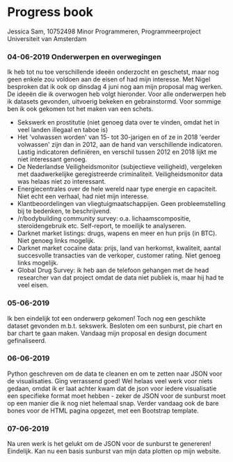 # Progress book
Jessica Sam, 10752498
Minor Programmeren, Programmeerproject
Universiteit van Amsterdam 


### 04-06-2019 Onderwerpen en overwegingen
Ik heb tot nu toe verschillende ideeën onderzocht en geschetst, maar nog geen enkele zou voldoen aan de eisen of had mijn interesse. Met Nigel besproken dat ik ook op dinsdag 4 juni nog aan mijn proposal mag werken.
De ideeën die ik overwogen heb volgt hieronder. Voor alle onderwerpen heb ik datasets gevonden, uitvoerig bekeken en gebrainstormd. Voor sommige ben ik ook gekomen tot het maken van een schets.
- Sekswerk en prostitutie (niet genoeg data over te vinden, omdat het in veel landen illegaal en taboe is) 
- Het 'volwassen worden' van 15- tot 30-jarigen en of ze in 2018 'eerder volwassen' zijn dan in 2012, aan de hand van verschillende indicatoren. Lastig indicatoren definiëren, en verschil tussen 2012 en 2018 lijkt me niet interessant genoeg. 
- De Nederlandse Veiligheidsmonitor (subjectieve veiligheid), vergeleken met daadwerkelijke geregistreerde criminaliteit. Veiligheidsmonitor data was helaas niet zo interessant. 
- Energiecentrales over de hele wereld naar type energie en capaciteit. Niet echt een verhaal, had niet mijn interesse. 
- Klantbeoordelingen van vliegtuigmaatschappijen. Geen probleemstelling bij te bedenken, te beschrijvend. 
- /r/bodybuilding community survey: o.a. lichaamscompositie, steroïdengebruik etc. Self-report, te moeilijk te analyseren. 
- Darknet market listings: drugs, wapens en meer en hun prijs (in BTC). Niet genoeg links mogelijk. 
- Darknet market cocaïne data: prijs, land van herkomst, kwaliteit, aantal succesvolle transacties van de verkoper, customer rating. Niet genoeg links mogelijk.
- Global Drug Survey: ik heb aan de telefoon gehangen met de head researcher van dat project omdat de data niet publiek is, maar hij had te veel eisen. 

### 05-06-2019
Ik ben eindelijk tot een onderwerp gekomen! Toch nog een geschikte dataset gevonden m.b.t. sekswerk. 
Besloten om een sunburst, pie chart en bar chart te gaan maken. 
Vandaag mijn proposal en design document gefinaliseerd. 

### 06-06-2019 
Python geschreven om de data te cleanen en om te zetten naar JSON voor de visualisaties. Ging verrassend goed!
Wel helaas veel werk voor niets gedaan, omdat ik er laat achter kwam dat de json voor iedere visualisatie een specifieke format moet hebben - zeker de JSON voor de sunburst moet op een manier die ik nog niet helemaal snap. 
Verder vandaag ook de bare bones voor de HTML pagina opgezet, met een Bootstrap template. 

### 07-06-2019
Na uren werk is het gelukt om de JSON voor de sunburst te genereren! Eindelijk. 
Kan nu een basis sunburst van mijn data plotten op mijn website. 


